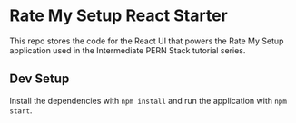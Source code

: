 # Rate My Setup React Starter

This repo stores the code for the React UI that powers the Rate My Setup application used in the Intermediate PERN Stack tutorial series.

## Dev Setup

Install the dependencies with `npm install` and run the application with `npm start`.
